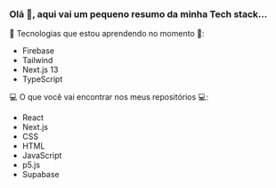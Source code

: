 ### Olá 👋, aqui vai um pequeno resumo da minha Tech stack...

📖 Tecnologias que estou aprendendo no momento 📖:
   - Firebase
   - Tailwind
   - Next.js 13
   - TypeScript

💻 O que você vai encontrar nos meus repositórios 💻:
   - React
   - Next.js
   - CSS
   - HTML
   - JavaScript
   - p5.js
   - Supabase

<!--
**schaldach/schaldach** is a ✨ _special_ ✨ repository because its `README.md` (this file) appears on your GitHub profile.

Here are some ideas to get you started:

- 🔭 I’m currently working on ...
- 🌱 I’m currently learning ...
- 👯 I’m looking to collaborate on ...
- 🤔 I’m looking for help with ...
- 💬 Ask me about ...
- 📫 How to reach me: ...
- 😄 Pronouns: ...
- ⚡ Fun fact: ...
-->
